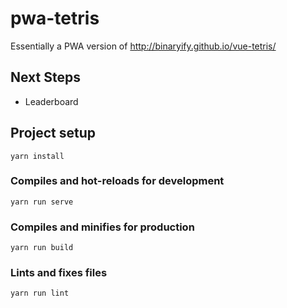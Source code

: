 # pwa-tetris

Essentially a PWA version of http://binaryify.github.io/vue-tetris/

## Next Steps

- Leaderboard

## Project setup
```
yarn install
```

### Compiles and hot-reloads for development
```
yarn run serve
```

### Compiles and minifies for production
```
yarn run build
```

### Lints and fixes files
```
yarn run lint
```

